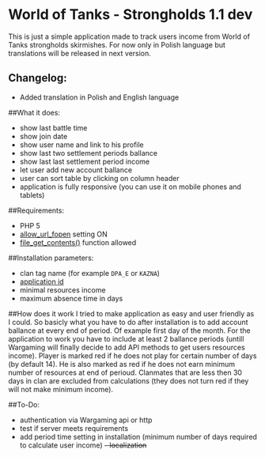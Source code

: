 # World of Tanks - Strongholds 1.1 dev
This is just a simple application made to track users income from World of Tanks strongholds skirmishes. For now only in Polish language but translations will be released in next version.

## Changelog:
- Added translation in Polish and English language

##What it does:
- show last battle time
- show join date
- show user name and link to his profile
- show last two settlement periods ballance
- show last last settlement period income
- let user add new account ballance
- user can sort table by clicking on column header
- application is fully responsive (you can use it on mobile phones and tablets)

##Requirements:
- PHP 5
- [allow_url_fopen](http://php.net/manual/en/filesystem.configuration.php#ini.allow-url-fopen) setting ON
- [file_get_contents()](http://php.net/manual/en/function.file-get-contents.php) function allowed


##Installation parameters:
- clan tag name (for example `DPA_E` or `KAZNA`)
- [application id](https://eu.wargaming.net/developers/applications/)
- minimal resources income
- maximum absence time in days

##How does it work
I tried to make application as easy and user friendly as I could. So basicly what you have to do after installation is to add account ballance at every end of period. Of example first day of the month. For the application to work you have to include at least 2 ballance periods (untill Wargaming will finally decide to add API methods to get users resources income). Player is marked red if he does not play for certain number of days (by default 14). He is also marked as red if he does not earn minimum number of resources at end of perioud. Clanmates that are less then 30 days in clan are excluded from calculations (they does not turn red if they will not make minimum income).

##To-Do:
- authentication via Wargaming api or http
- test if server meets requirements
- add period time setting in installation (minimum number of days required to calculate user income)
~~- localization~~
